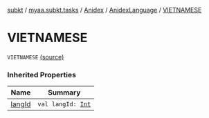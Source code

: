 [subkt](../../../index.md) / [myaa.subkt.tasks](../../index.md) / [Anidex](../index.md) / [AnidexLanguage](index.md) / [VIETNAMESE](./-v-i-e-t-n-a-m-e-s-e.md)

# VIETNAMESE

`VIETNAMESE` [(source)](https://github.com/Myaamori/SubKt/blob/0.1.4/src/main/kotlin/myaa/subkt/tasks/tasks.kt#L1057)

### Inherited Properties

| Name | Summary |
|---|---|
| [langId](lang-id.md) | `val langId: `[`Int`](https://kotlinlang.org/api/latest/jvm/stdlib/kotlin/-int/index.html) |
